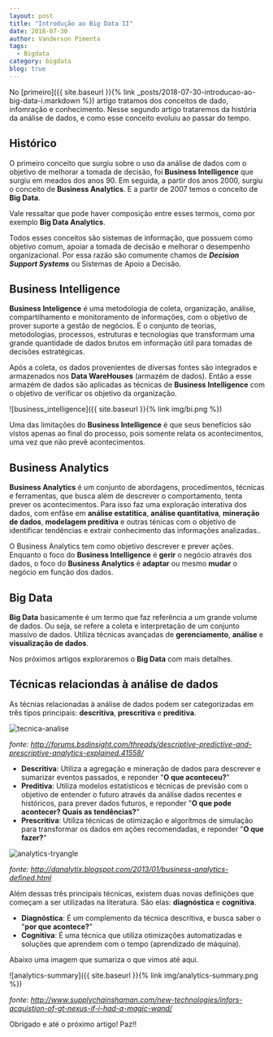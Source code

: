 ```yaml
---
layout: post
title: "Introdução ao Big Data II"
date: 2018-07-30
author: Vanderson Pimenta
tags:
  - Bigdata 
category: bigdata
blog: true
---
```


No [primeiro]({{ site.baseurl }}{% link _posts/2018-07-30-introducao-ao-big-data-i.markdown %}) artigo tratamos dos conceitos de dado, infomração e conhecimento. Nesse segundo artigo trataremos da história da análise de dados, e como esse conceito evoluiu ao passar do tempo.

## Histórico

O primeiro conceito que surgiu sobre o uso da análise de dados com o objetivo de melhorar a tomada de decisão, foi **Business Intelligence** que surgiu em meados dos anos 90. Em seguida, a partir dos anos 2000, surgiu o conceito de **Business Analytics**. E a partir de 2007 temos o conceito de **Big Data**.

Vale ressaltar que pode haver composição entre esses termos, como por exemplo **Big Data Analytics**.

Todos esses conceitos são sistemas de informação, que possuem como objetivo comum, apoiar a tomada de decisão e melhorar o desempenho organizacional. Por essa razão são comumente chamos de ***Decision Support Systems*** ou Sistemas de Apoio a Decisão.

## Business Intelligence

**Business Inteligence** é uma metodologia de coleta, organização, análise, compartilhamento e monitoramento de informações, com o objetivo de prover suporte a gestão de negócios. É o conjunto de teorias, metodologias, processos, estruturas e tecnologias que transformam uma grande quantidade de dados brutos em informação útil para tomadas de decisões estratégicas. 

Após a coleta, os dados provenientes de diversas fontes são integrados e armazenados nos **Data WareHouses** (armazém de dados). Então a esse armazém de dados são aplicadas as técnicas de **Business Intelligence** com o objetivo de verificar os objetivo da organização.

![business_intelligence]({{ site.baseurl }}{% link img/bi.png %})

Uma das limitações do **Business Intelligence** é que seus benefícios são vistos apenas ao final do processo, pois somente relata os acontecimentos, uma vez que não prevê acontecimentos.

## Business Analytics

**Business Analytics** é um conjunto de abordagens, procedimentos, técnicas e ferramentas, que busca além de descrever o comportamento, tenta prever os acontecimentos. Para isso faz uma exploração interativa dos dados, com enfâse em **análise estatitica**, **análise quantitativa**, **mineração de dados**, **modelagem preditiva** e outras ténicas com o objetivo de identificar tendências e extrair conhecimento das informações analizadas.. 

O Business Analytics tem como objetivo descrever e prever ações. Enquanto o foco do **Business Intelligence** é **gerir** o negócio através dos dados, o foco do **Business Analytics** é **adaptar** ou mesmo **mudar** o negócio em função dos dados.

## Big Data

**Big Data** basicamente é um termo que faz referência a um grande volume de dados. Ou seja, se refere a coleta e interpretação de um conjunto massivo de dados. Utiliza técnicas avançadas de **gerenciamento**, **análise** e **visualização de dados**.

Nos próximos artigos exploraremos o **Big Data** com mais detalhes.

## Técnicas relaciondas à análise de dados

As técnias relacionadas à análise de dados podem ser categorizadas em três tipos principais: **descritiva**, **prescritiva** e **preditiva**.

![tecnica-analise](https://vandersonpc.github.io/img/tecnicas-analise.jpg)

*fonte: http://forums.bsdinsight.com/threads/descriptive-predictive-and-prescriptive-analytics-explained.41558/*

* **Descritiva**: Utiliza a agregação e mineração de dados para descrever e sumarizar eventos passados, e reponder "**O que aconteceu?**"
* **Preditiva**: Utiliza modelos estatísticos e técnicas de previsão com o objetivo de entender o futuro através da análise dados recentes e históricos, para prever dados futuros, e reponder "**O que pode acontecer? Quais as tendências?**"
* **Prescritiva**: Utiliza técnicas de otimização e algorítmos de simulação para transformar os dados em ações recomendadas, e reponder "**O que fazer?**" 

![analytics-tryangle](https://vandersonpc.github.io/img/analytics-triangle.jpg)

*fonte: http://danalytix.blogspot.com/2013/01/business-analytics-defined.html*

Além dessas três principais técnicas, existem duas  novas definições que começam a ser utilizadas na literatura. São elas: **diagnóstica** e **cognitiva**.

* **Diagnóstica**: É um complemento da técnica descritiva, e busca saber o "**por que acontece?**"
* **Cognitiva**: É uma técnica que utiliza otimizações automatizadas e soluções que aprendem com o tempo (aprendizado de máquina). 

Abaixo uma imagem que sumariza o que vimos até aqui.

![analytics-summary]({{ site.baseurl }}{% link img/analytics-summary.png %})

*fonte: http://www.supplychainshaman.com/new-technologies/infors-acquistion-of-gt-nexus-if-i-had-a-magic-wand/*

Obrigado e até o próximo artigo! Paz!!
